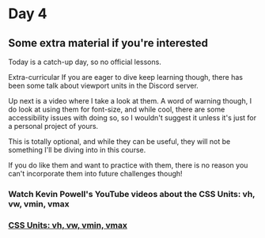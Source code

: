 # Day 4

## Some extra material if you're interested

Today is a catch-up day, so no official lessons.

Extra-curricular If you are eager to dive keep learning though, there has been
some talk about viewport units in the Discord server.

Up next is a video where I take a look at them. A word of warning though, I do
look at using them for font-size, and while cool, there are some accessibility
issues with doing so, so I wouldn't suggest it unless it's just for a personal
project of yours.

This is totally optional, and while they can be useful, they will not be
something I'll be diving into in this course.

If you do like them and want to practice with them, there is no reason you can't
incorporate them into future challenges though!

### Watch Kevin Powell's YouTube videos about the CSS Units: vh, vw, vmin, vmax

### [CSS Units: vh, vw, vmin, vmax](https://www.youtube.com/watch?v=IWFqGsXxJ1E)
